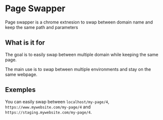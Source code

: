 # Page Swapper

Page swapper is a chrome extnesion to swap between domain name and keep the same path and parameters

## What is it for
The goal is to easily swap between multiple domain while keeping the same page.

The main use is to swap between multiple environments and stay on the same webpage.

## Exemples

You can easily swap between `localhost/my-page/4`, `https://www.mywebsite.com/my-page/4` and `https://staging.mywebsite.com/my-page/4`.